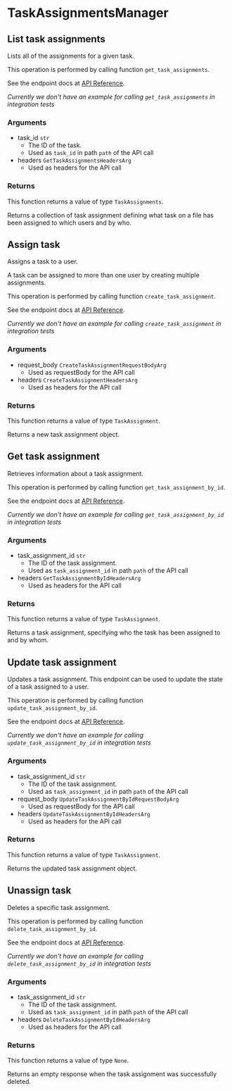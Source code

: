 # TaskAssignmentsManager

## List task assignments

Lists all of the assignments for a given task.

This operation is performed by calling function `get_task_assignments`.

See the endpoint docs at
[API Reference](https://developer.box.com/reference/get-tasks-id-assignments/).

*Currently we don't have an example for calling `get_task_assignments` in integration tests*

### Arguments

- task_id `str`
  - The ID of the task.
  - Used as `task_id` in path `path` of the API call
- headers `GetTaskAssignmentsHeadersArg`
  - Used as headers for the API call


### Returns

This function returns a value of type `TaskAssignments`.

Returns a collection of task assignment defining what task on
a file has been assigned to which users and by who.


## Assign task

Assigns a task to a user.

A task can be assigned to more than one user by creating multiple
assignments.

This operation is performed by calling function `create_task_assignment`.

See the endpoint docs at
[API Reference](https://developer.box.com/reference/post-task-assignments/).

*Currently we don't have an example for calling `create_task_assignment` in integration tests*

### Arguments

- request_body `CreateTaskAssignmentRequestBodyArg`
  - Used as requestBody for the API call
- headers `CreateTaskAssignmentHeadersArg`
  - Used as headers for the API call


### Returns

This function returns a value of type `TaskAssignment`.

Returns a new task assignment object.


## Get task assignment

Retrieves information about a task assignment.

This operation is performed by calling function `get_task_assignment_by_id`.

See the endpoint docs at
[API Reference](https://developer.box.com/reference/get-task-assignments-id/).

*Currently we don't have an example for calling `get_task_assignment_by_id` in integration tests*

### Arguments

- task_assignment_id `str`
  - The ID of the task assignment.
  - Used as `task_assignment_id` in path `path` of the API call
- headers `GetTaskAssignmentByIdHeadersArg`
  - Used as headers for the API call


### Returns

This function returns a value of type `TaskAssignment`.

Returns a task assignment, specifying who the task has been assigned to
and by whom.


## Update task assignment

Updates a task assignment. This endpoint can be
used to update the state of a task assigned to a user.

This operation is performed by calling function `update_task_assignment_by_id`.

See the endpoint docs at
[API Reference](https://developer.box.com/reference/put-task-assignments-id/).

*Currently we don't have an example for calling `update_task_assignment_by_id` in integration tests*

### Arguments

- task_assignment_id `str`
  - The ID of the task assignment.
  - Used as `task_assignment_id` in path `path` of the API call
- request_body `UpdateTaskAssignmentByIdRequestBodyArg`
  - Used as requestBody for the API call
- headers `UpdateTaskAssignmentByIdHeadersArg`
  - Used as headers for the API call


### Returns

This function returns a value of type `TaskAssignment`.

Returns the updated task assignment object.


## Unassign task

Deletes a specific task assignment.

This operation is performed by calling function `delete_task_assignment_by_id`.

See the endpoint docs at
[API Reference](https://developer.box.com/reference/delete-task-assignments-id/).

*Currently we don't have an example for calling `delete_task_assignment_by_id` in integration tests*

### Arguments

- task_assignment_id `str`
  - The ID of the task assignment.
  - Used as `task_assignment_id` in path `path` of the API call
- headers `DeleteTaskAssignmentByIdHeadersArg`
  - Used as headers for the API call


### Returns

This function returns a value of type `None`.

Returns an empty response when the task
assignment was successfully deleted.


